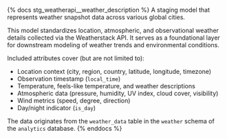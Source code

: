 {% docs stg_weatherapi__weather_description %}
A staging model that represents weather snapshot data across various global cities.

This model standardizes location, atmospheric, and observational weather details collected via the Weatherstack API. It serves as a foundational layer for downstream modeling of weather trends and environmental conditions.

Included attributes cover (but are not limited to):
* Location context (city, region, country, latitude, longitude, timezone)
* Observation timestamp (`local_time`)
* Temperature, feels-like temperature, and weather descriptions
* Atmospheric data (pressure, humidity, UV index, cloud cover, visibility)
* Wind metrics (speed, degree, direction)
* Day/night indicator (`is_day`)

The data originates from the `weather_data` table in the `weather` schema of the `analytics` database.
{% enddocs %}
